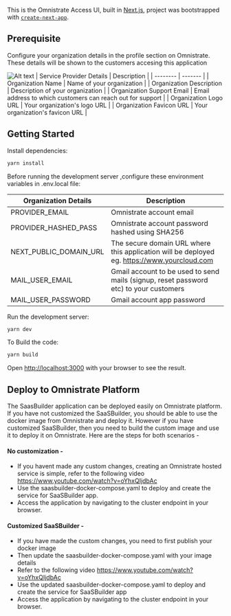 This is the Omnistrate Access UI, built in [Next.js](https://nextjs.org/), project was bootstrapped with [`create-next-app`](https://github.com/vercel/next.js/tree/canary/packages/create-next-app).


## Prerequisite

Configure your organization details in the profile section on Omnistrate. These details will be shown to the customers  accesing this application  

![Alt text](https://drive.google.com/uc?id=1R0Ee8sBmHUwDo1StN15TO-TSJCQGzNX2 "org-configuration")
| Service Provider Details    | Description |
| -------- | ------- |
| Organization Name  | Name of your organization     |
| Organization Description | Description of your organization     |
| Organization Support Email    | Email address to which customers can reach out for support   |
| Organization Logo URL    |  Your organization's logo URL   |
| Organization Favicon URL    |  Your organization's favicon URL   |


## Getting Started

Install dependencies:

```bash
yarn install
```

Before running the development server ,configure these environment variables in .env.local file:


| Organization Details    | Description |
| -------- | ------- |
| PROVIDER_EMAIL  | Omnistrate account email    |
| PROVIDER_HASHED_PASS | Omnistrate account password hashed using SHA256    |
| NEXT_PUBLIC_DOMAIN_URL    | The secure domain URL where this application will be deployed eg. https://www.yourcloud.com   |
| MAIL_USER_EMAIL    |  Gmail account to be used to send mails (signup, reset password etc) to your customers   |
| MAIL_USER_PASSWORD    | Gmail account app password   |


Run the development server:

```bash
yarn dev
```

To Build the code:

```bash
yarn build
```

Open [http://localhost:3000](http://localhost:3000) with your browser to see the result.

## Deploy to Omnistrate Platform

The SaasBuilder application can be deployed easily on Omnistrate platform. If you have not customized the SaaSBuilder, you should be able to use the docker image from Omnistrate and deploy it. However if you have customized SaaSBuilder, then you need to build the custom image and use it to deploy it on Omnistrate. Here are the steps for both scenarios - 

#### No customization - 
- If you havent made any custom changes, creating an Omnistrate hosted service is simple, refer to the following video https://www.youtube.com/watch?v=oYhxQIjdbAc
- Use the saasbuilder-docker-compose.yaml to deploy and create the service for SaaSBuilder app.
- Access the application by navigating to the cluster endpoint in your browser.

#### Customized SaaSBuilder - 
- If you have made the custom changes, you need to first publish your docker image
- Then update the saasbuilder-docker-compose.yaml with your image details
- Refer to the following video https://www.youtube.com/watch?v=oYhxQIjdbAc
- Use the updated saasbuilder-docker-compose.yaml to deploy and create the service for SaaSBuilder app
- Access the application by navigating to the cluster endpoint in your browser.


